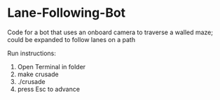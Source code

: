 # Lane-Following-Bot
Code for a bot that uses an onboard camera to traverse a walled maze; could be expanded to follow lanes on a path

Run instructions:
1) Open Terminal in folder
2) make crusade
3) ./crusade
4) press Esc to advance

